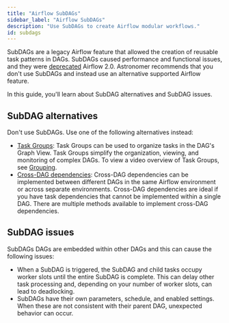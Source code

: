```yaml
---
title: "Airflow SubDAGs"
sidebar_label: "Airflow SubDAGs"
description: "Use SubDAGs to create Airflow modular workflows."
id: subdags
---
```


SubDAGs are a legacy Airflow feature that allowed the creation of reusable task patterns in DAGs. SubDAGs caused performance and functional issues, and they were [deprecated](https://github.com/apache/airflow/issues/12292) Airflow 2.0. Astronomer recommends that you don't use SubDAGs and instead use an alternative supported Airflow feature.

In this guide, you'll learn about SubDAG alternatives and SubDAG issues.

## SubDAG alternatives

Don't use SubDAGs. Use one of the following alternatives instead:

- [Task Groups](https://www.astronomer.io/guides/task-groups): Task Groups can be used to organize tasks in the DAG's Graph View. Task Groups simplify the organization, viewing, and monitoring of complex DAGs. To view a video overview of Task Groups, see [Grouping](https://academy.astronomer.io/airflow-grouping).
- [Cross-DAG dependencies](https://www.astronomer.io/guides/cross-dag-dependencies): Cross-DAG dependencies can be implemented between different DAGs in the same Airflow environment or across separate environments. Cross-DAG dependencies are ideal if you have task dependencies that cannot be implemented within a single DAG. There are multiple methods available to implement cross-DAG dependencies.

## SubDAG issues

SubDAGs DAGs are embedded within other DAGs and this can cause the following issues:

- When a SubDAG is triggered, the SubDAG and child tasks occupy worker slots until the entire SubDAG is complete. This can delay other task processing and, depending on your number of worker slots, can lead to deadlocking.
- SubDAGs have their own parameters, schedule, and enabled settings. When these are not consistent with their parent DAG, unexpected behavior can occur.
